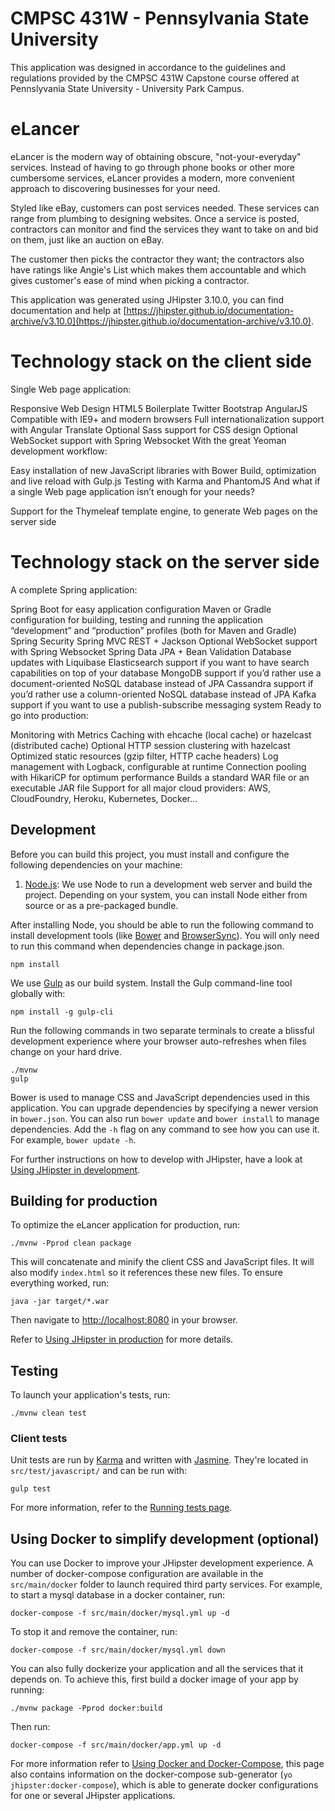 # CMPSC 431W - Pennsylvania State University

This application was designed in accordance to the guidelines and regulations provided by the CMPSC 431W Capstone course offered at Pennslyvania State University - University Park Campus.

# eLancer

eLancer is the modern way of obtaining obscure, "not-your-everyday" services. Instead of having to go through phone books or other more cumbersome services, eLancer provides a modern, more convenient approach to discovering businesses for your need. 

Styled like eBay, customers can post services needed. These services can range from plumbing to designing websites. Once a service is posted, contractors can monitor and find the services they want to take on and bid on them, just like an auction on eBay. 

The customer then picks the contractor they want; the contractors also have ratings like Angie's List which makes them accountable and which gives customer's ease of mind when picking a contractor.

This application was generated using JHipster 3.10.0, you can find documentation and help at [https://jhipster.github.io/documentation-archive/v3.10.0](https://jhipster.github.io/documentation-archive/v3.10.0).

# Technology stack on the client side
Single Web page application:

Responsive Web Design
HTML5 Boilerplate
Twitter Bootstrap
AngularJS
Compatible with IE9+ and modern browsers
Full internationalization support with Angular Translate
Optional Sass support for CSS design
Optional WebSocket support with Spring Websocket
With the great Yeoman development workflow:

Easy installation of new JavaScript libraries with Bower
Build, optimization and live reload with Gulp.js
Testing with Karma and PhantomJS
And what if a single Web page application isn’t enough for your needs?

Support for the Thymeleaf template engine, to generate Web pages on the server side

# Technology stack on the server side

A complete Spring application:

Spring Boot for easy application configuration
Maven or Gradle configuration for building, testing and running the application
“development” and “production” profiles (both for Maven and Gradle)
Spring Security
Spring MVC REST + Jackson
Optional WebSocket support with Spring Websocket
Spring Data JPA + Bean Validation
Database updates with Liquibase
Elasticsearch support if you want to have search capabilities on top of your database
MongoDB support if you’d rather use a document-oriented NoSQL database instead of JPA
Cassandra support if you’d rather use a column-oriented NoSQL database instead of JPA
Kafka support if you want to use a publish-subscribe messaging system
Ready to go into production:

Monitoring with Metrics
Caching with ehcache (local cache) or hazelcast (distributed cache)
Optional HTTP session clustering with hazelcast
Optimized static resources (gzip filter, HTTP cache headers)
Log management with Logback, configurable at runtime
Connection pooling with HikariCP for optimum performance
Builds a standard WAR file or an executable JAR file
Support for all major cloud providers: AWS, CloudFoundry, Heroku, Kubernetes, Docker…

## Development

Before you can build this project, you must install and configure the following dependencies on your machine:
1. [Node.js][]: We use Node to run a development web server and build the project.
   Depending on your system, you can install Node either from source or as a pre-packaged bundle.

After installing Node, you should be able to run the following command to install development tools (like
[Bower][] and [BrowserSync][]). You will only need to run this command when dependencies change in package.json.

    npm install

We use [Gulp][] as our build system. Install the Gulp command-line tool globally with:

    npm install -g gulp-cli

Run the following commands in two separate terminals to create a blissful development experience where your browser
auto-refreshes when files change on your hard drive.

    ./mvnw
    gulp

Bower is used to manage CSS and JavaScript dependencies used in this application. You can upgrade dependencies by
specifying a newer version in `bower.json`. You can also run `bower update` and `bower install` to manage dependencies.
Add the `-h` flag on any command to see how you can use it. For example, `bower update -h`.

For further instructions on how to develop with JHipster, have a look at [Using JHipster in development][].

## Building for production

To optimize the eLancer application for production, run:

    ./mvnw -Pprod clean package

This will concatenate and minify the client CSS and JavaScript files. It will also modify `index.html` so it references these new files.
To ensure everything worked, run:

    java -jar target/*.war

Then navigate to [http://localhost:8080](http://localhost:8080) in your browser.

Refer to [Using JHipster in production][] for more details.

## Testing

To launch your application's tests, run:

    ./mvnw clean test

### Client tests

Unit tests are run by [Karma][] and written with [Jasmine][]. They're located in `src/test/javascript/` and can be run with:

    gulp test



For more information, refer to the [Running tests page][].

## Using Docker to simplify development (optional)

You can use Docker to improve your JHipster development experience. A number of docker-compose configuration are available in the `src/main/docker` folder to launch required third party services.
For example, to start a mysql database in a docker container, run:

    docker-compose -f src/main/docker/mysql.yml up -d

To stop it and remove the container, run:

    docker-compose -f src/main/docker/mysql.yml down

You can also fully dockerize your application and all the services that it depends on.
To achieve this, first build a docker image of your app by running:

    ./mvnw package -Pprod docker:build

Then run:

    docker-compose -f src/main/docker/app.yml up -d

For more information refer to [Using Docker and Docker-Compose][], this page also contains information on the docker-compose sub-generator (`yo jhipster:docker-compose`), which is able to generate docker configurations for one or several JHipster applications.

[JHipster Homepage and latest documentation]: https://jhipster.github.io
[JHipster 3.10.0 archive]: https://jhipster.github.io/documentation-archive/v3.10.0

[Using JHipster in development]: https://jhipster.github.io/documentation-archive/v3.10.0/development/
[Using Docker and Docker-Compose]: https://jhipster.github.io/documentation-archive/v3.10.0/docker-compose
[Using JHipster in production]: https://jhipster.github.io/documentation-archive/v3.10.0/production/
[Running tests page]: https://jhipster.github.io/documentation-archive/v3.10.0/running-tests/


[Node.js]: https://nodejs.org/
[Bower]: http://bower.io/
[Gulp]: http://gulpjs.com/
[BrowserSync]: http://www.browsersync.io/
[Karma]: http://karma-runner.github.io/
[Jasmine]: http://jasmine.github.io/2.0/introduction.html
[Protractor]: https://angular.github.io/protractor/
